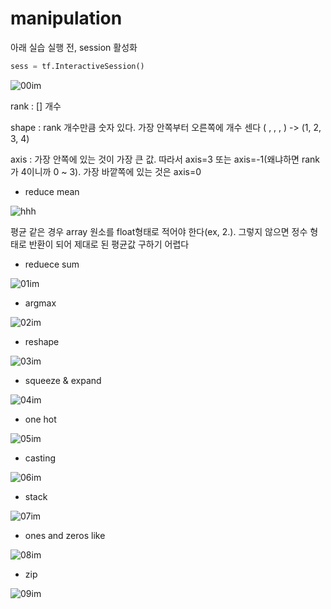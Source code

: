 # manipulation



아래 실습 실행 전, session 활성화

```python
sess = tf.InteractiveSession()
```



![00im](./00.jpg)



rank : [] 개수



shape : rank 개수만큼 숫자 있다. 가장 안쪽부터 오른쪽에 개수 센다 ( , , , ) -> (1, 2, 3, 4)



axis : 가장 안쪽에 있는 것이 가장 큰 값. 따라서 axis=3 또는 axis=-1(왜냐하면 rank가 4이니까 0 ~ 3). 가장 바깥쪽에 있는 것은 axis=0

* reduce mean



![hhh](./hhh.jpg)



평균 같은 경우 array 원소를 float형태로 적어야 한다(ex, 2.). 그렇지 않으면 정수 형태로 반환이 되어 제대로 된 평균값 구하기 어렵다





* reduece sum

![01im](./01.jpg)

* argmax

![02im](./02.jpg)

* reshape

![03im](./03.jpg)

* squeeze & expand

![04im](./04.jpg)

* one hot



![05im](./05.jpg)

* casting

![06im](./06.jpg)



* stack



![07im](./07.jpg)



* ones and zeros like



![08im](./08.jpg)



* zip



![09im](./09.jpg)